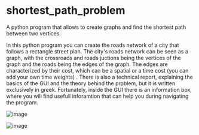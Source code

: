 # shortest_path_problem
A python program that allows to create graphs and find the shortest path between two vertices.

In this python program you can create the roads network of a city that follows a rectangle street plan. The city's roads network can be seen as a graph, with the crossroads and roads juctions being the vertices of the graph and the roads being the edges of the graph. The edges are characterized by their cost, which can be a spatial or a time cost (you can add your own time weights) . There is also a technical report, explaining the basics of the GUI and the theory behind the problem, but it is written exclusively in greek. Fortunately, inside the GUI there is an information box, where you will find usefull inforamtion that can help you during navigating the program.

![image](https://github.com/Lapricode/Shortest_path_problem/assets/91993549/ff6f736a-64e1-426c-8946-6e15362d3776)

![image](https://github.com/Lapricode/Shortest_path_problem/assets/91993549/336224db-20b7-4d5e-b41e-9bc9a40ce9a1)
